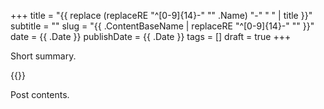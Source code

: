 +++
title = "{{ replace (replaceRE "^[0-9]{14}-" "" .Name) "-" " " | title }}"
subtitle = ""
slug = "{{ .ContentBaseName | replaceRE "^[0-9]{14}-" "" }}"
date = {{ .Date }}
publishDate = {{ .Date }}
tags = []
draft = true
+++

Short summary.

<!--more-->

{{<toc>}}

Post contents.
